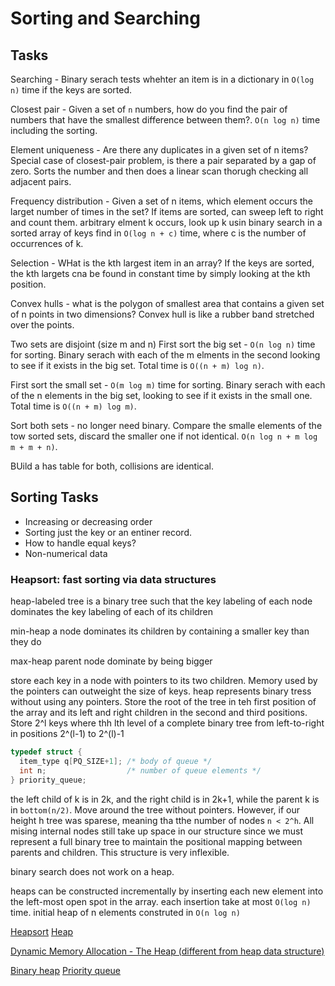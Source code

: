 # Sorting and Searching

## Tasks

Searching - Binary serach tests whehter an item is in a dictionary in `O(log n)` time if the keys are sorted.

Closest pair - Given a set of `n` numbers, how do you find the pair of numbers that have the smallest difference between them?. `O(n log n)` time including the sorting.

Element uniqueness - Are there any duplicates in a given set of n items? Special case of closest-pair problem, is there a pair separated by a gap of zero. Sorts the number and then does a linear scan thorugh checking all adjacent pairs.

Frequency distribution - Given a set of n items, which element occurs the larget number of times in the set? If items are sorted, can sweep left to right and count them. arbitrary elment k occurs, look up k usin binary search in a sorted array of keys find in `O(log n + c)` time, where c is the number of occurrences of k.

Selection - WHat is the kth largest item in an array? If the keys are sorted, the kth largets cna be found in constant time by simply looking at the kth position.

Convex hulls - what is the polygon of smallest area that contains a given set of n points in two dimensions? Convex hull is like a rubber band stretched over the points. 



Two sets are disjoint (size m and n)
First sort the big set - `O(n log n)` time for sorting. Binary serach with each of the m elments in the second looking to see if it exists in the big set. Total time is `O((n + m) log n)`.

First sort the small set - `O(m log m)` time for sorting. Binary serach with each of the n elements in the big set, looking to see if it exists in the small one. Total time is `O((n + m) log m)`.

Sort both sets - no longer need binary. Compare the smalle elements of the tow sorted sets, discard the smaller one if not identical. `O(n log n + m log m + m + n)`.

BUild a has table for both, collisions are identical.

## Sorting Tasks

- Increasing or decreasing order
- Sorting just the key or an entiner record.
- How to handle equal keys?
- Non-numerical data

### Heapsort: fast sorting via data structures

heap-labeled tree is a binary tree such that the key labeling of each node dominates the key labeling of each of its children

min-heap a node dominates its children by containing a smaller key than they do

max-heap parent node dominate by being bigger

store each key in a node with pointers to its two children. Memory used by the pointers can outweight the size of keys. heap represents binary tress without using any pointers. Store the root of the tree in teh first position of the array and its left and right children in the second and third positions. Store 2^l keys where thh lth level of a complete binary tree from left-to-right in positions 2^(l-1) to 2^(l)-1

```C
typedef struct {
  item_type q[PQ_SIZE+1]; /* body of queue */
  int n;                  /* number of queue elements */
} priority_queue;
```

the left child of k is in 2k, and the right child is in 2k+1, while the parent k is in  `bottom(n/2)`. Move around the tree without pointers. However, if our height h tree was sparese, meaning tha tthe number of nodes `n < 2^h`. All mising internal nodes still take up space in our structure since we must represent a full binary tree to maintain the positional mapping between parents and children. This structure is very inflexible.

binary search does not work on a heap.

heaps can be constructed incrementally by inserting each new element into the left-most open spot in the array. each insertion take at most `O(log n)` time. initial heap of n elements construted in `O(n log n)`


[Heapsort](https://en.wikipedia.org/wiki/Heapsort)
[Heap](https://en.wikipedia.org/wiki/Heap_(data_structure))

[Dynamic Memory Allocation - The Heap (different from heap data structure)](https://en.wikipedia.org/wiki/Memory_management#DYNAMIC)

[Binary heap](https://en.wikipedia.org/wiki/Binary_heap)
[Priority queue](https://en.wikipedia.org/wiki/Priority_queue)



















